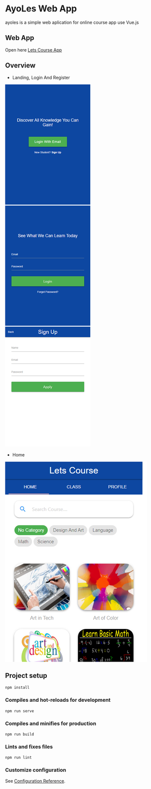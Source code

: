 # AyoLes Web App

ayoles is a simple web aplication for online course app use Vue.js

## Web App

Open here [Lets Course App](https://ayoleswebapp-renosyah.herokuapp.com)

## Overview


* Landing, Login And Register

![GitHub Logo](/img/landing.png) ![GitHub Logo](/img/login.png) ![GitHub Logo](/img/register.png)



* Home

![GitHub Logo](/img/home_responsive.png)





## Project setup
```
npm install
```

### Compiles and hot-reloads for development
```
npm run serve
```

### Compiles and minifies for production
```
npm run build
```

### Lints and fixes files
```
npm run lint
```

### Customize configuration
See [Configuration Reference](https://cli.vuejs.org/config/).
